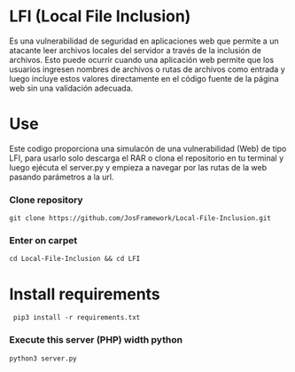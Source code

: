 <h1>LFI (Local File Inclusion) </h1>
Es una vulnerabilidad de seguridad en aplicaciones web que permite a un atacante leer archivos locales del servidor a través de la inclusión de archivos. Esto puede ocurrir cuando una aplicación web 
permite que los usuarios ingresen nombres de archivos o rutas de archivos como entrada y luego incluye estos valores directamente en el código fuente de la página web sin una validación adecuada.

<h1>Use</h1>
<span>Este codigo proporciona una simulacón de una vulnerabilidad (Web) de tipo LFI, para usarlo solo descarga el RAR 
o clona el repositorio en tu terminal y luego ejécuta el server.py y empieza a navegar por las rutas de la web
pasando parámetros a la url.</span>

<h3>Clone repository </h3>
       
    git clone https://github.com/JosFramework/Local-File-Inclusion.git

<h3>Enter on carpet </h3>

    cd Local-File-Inclusion && cd LFI

 <h1>Install requirements</h1>
    
     pip3 install -r requirements.txt




<h3>Execute this server (PHP) width python</h3>

    python3 server.py
